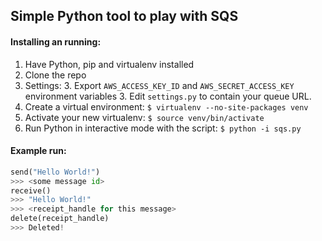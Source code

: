 ## Simple Python tool to play with SQS

#### Installing an running:
1. Have Python, pip and virtualenv installed
21. Clone the repo
3. Settings:
   3. Export `AWS_ACCESS_KEY_ID` and `AWS_SECRET_ACCESS_KEY` environment variables
   3. Edit `settings.py` to contain your queue URL.
4. Create a virtual environment:
`$ virtualenv --no-site-packages venv`
5. Activate your new virtualenv:
`$ source venv/bin/activate`
6. Run Python in interactive mode with the script:
`$ python -i sqs.py`


#### Example run:

```python
send("Hello World!")
>>> <some message id>
receive()
>>> "Hello World!"
>>> <receipt_handle for this message>
delete(receipt_handle)
>>> Deleted!
```
